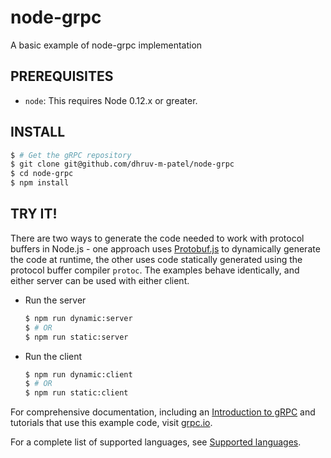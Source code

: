 # node-grpc

A basic example of node-grpc implementation

## PREREQUISITES

- `node`: This requires Node 0.12.x or greater.

## INSTALL

```sh
$ # Get the gRPC repository
$ git clone git@github.com/dhruv-m-patel/node-grpc
$ cd node-grpc
$ npm install
```

## TRY IT!

There are two ways to generate the code needed to work with protocol buffers in Node.js - one approach uses [Protobuf.js](https://github.com/dcodeIO/ProtoBuf.js/) to dynamically generate the code at runtime, the other uses code statically generated using the protocol buffer compiler `protoc`. The examples behave identically, and either server can be used with either client.

- Run the server

  ```sh
  $ npm run dynamic:server
  $ # OR
  $ npm run static:server
  ```

- Run the client

  ```sh
  $ npm run dynamic:client
  $ # OR
  $ npm run static:client
  ```

[grpc basics: node.js]: https://grpc.io/docs/languages/node/basics

For comprehensive documentation, including an [Introduction to gRPC][intro] and
tutorials that use this example code, visit [grpc.io](https://grpc.io).

For a complete list of supported languages, see [Supported languages][lang].

[intro]: https://grpc.io/docs/what-is-grpc/introduction
[lang]: https://grpc.io/docs/languages/
